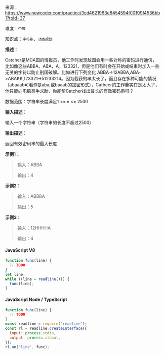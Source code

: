 来源：<https://www.nowcoder.com/practice/3cd4621963e8454594f00199f4536bb1?tpId=37>

难度：`中等`

知识点：`字符串`、`动态规划`

**描述：**

Catcher是MCA国的情报员，他工作时发现敌国会用一些对称的密码进行通信，比如像这些ABBA，ABA，A，123321，但是他们有时会在开始或结束时加入一些无关的字符以防止别国破解。比如进行下列变化 ABBA->12ABBA,ABA->ABAKK,123321->51233214。因为截获的串太长了，而且存在多种可能的情况（abaaab可看作是aba,或baaab的加密形式），Cathcer的工作量实在是太大了，他只能向电脑高手求助，你能帮Catcher找出最长的有效密码串吗？

数据范围：字符串长度满足1 <= `n` <= 2500

**输入描述：**

输入一个字符串（字符串的长度不超过2500）

**输出描述：**

返回有效密码串的最大长度

**示例1：**

> 输入：ABBA
>
> 输出：4

**示例2：**

> 输入：ABBBA
>
> 输出：5

**示例3：**

> 输入：12HHHHA
>
> 输出：4

<!-- tabs:start -->

#### **JavaScript V8**

```javascript
function func(line) {
  // TODO
}
let line;
while ((line = readline())) {
  func(line);
}
```

#### **JavaScript Node / TypeScript**

```javascript
function func(line) {
  // TODO
}
const readline = require("readline");
const rl = readline.createInterface({
  input: process.stdin,
  output: process.stdout,
});
rl.on("line", func);
```

<!-- tabs:end -->
